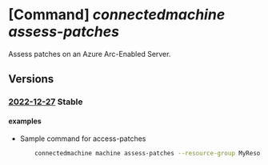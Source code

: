 # [Command] _connectedmachine assess-patches_

Assess patches on an Azure Arc-Enabled Server.

## Versions

### [2022-12-27](/Resources/mgmt-plane/L3N1YnNjcmlwdGlvbnMve30vcmVzb3VyY2Vncm91cHMve30vcHJvdmlkZXJzL21pY3Jvc29mdC5oeWJyaWRjb21wdXRlL21hY2hpbmVzL3t9L2Fzc2Vzc3BhdGNoZXM=/2022-12-27.xml) **Stable**

<!-- mgmt-plane /subscriptions/{}/resourcegroups/{}/providers/microsoft.hybridcompute/machines/{}/assesspatches 2022-12-27 -->

#### examples

- Sample command for access-patches
    ```bash
        connectedmachine machine assess-patches --resource-group MyResourceGroup --name MyMachine
    ```
